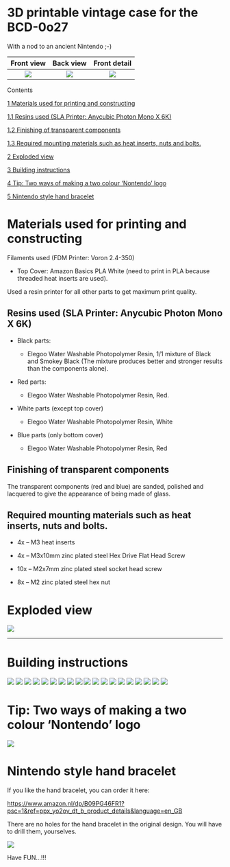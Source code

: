 # 3D printable vintage case for the BCD-0o27

With a nod to an ancient Nintendo ;-)

| Front view | Back view | Front detail |
|:---------:|:---------:|:---------:|
| <img src="./attachments/manual/media/image1.jpg" /> | <img src="./attachments/manual/media/image2.jpg" /> | <img src="./attachments/manual/media/image3.jpg" />|

Contents

[1 Materials used for printing and constructing](#materials-used-for-printing-and-constructing)

[1.1 Resins used (SLA Printer: Anycubic Photon Mono X 6K)](#resins-used-sla-printer-anycubic-photon-mono-x-6k)

[1.2 Finishing of transparent components](#finishing-of-transparent-components)

[1.3 Required mounting materials such as heat inserts, nuts and bolts.](#required-mounting-materials-such-as-heat-inserts-nuts-and-bolts.)

[2 Exploded view](#exploded-view)

[3 Building instructions](#building-instructions)

[4 Tip: Two ways of making a two colour ‘Nontendo’ logo](#tip-two-ways-of-making-a-two-colour-nontendo-logo)

[5 Nintendo style hand bracelet](#nintendo-style-hand-bracelet)

#  

# Materials used for printing and constructing

Filaments used (FDM Printer: Voron 2.4-350)

-   Top Cover: Amazon Basics PLA White (need to print in PLA because
    threaded heat inserts are used).

Used a resin printer for all other parts to get maximum print quality.

## Resins used (SLA Printer: Anycubic Photon Mono X 6K)

-   Black parts:

    -   Elegoo Water Washable Photopolymer Resin, 1/1 mixture of Black
        and Smokey Black (The mixture produces better and stronger
        results than the components alone).

-   Red parts:

    -   Elegoo Water Washable Photopolymer Resin, Red.

-   White parts (except top cover)

    -   Elegoo Water Washable Photopolymer Resin, White

-   Blue parts (only bottom cover)

    -   Elegoo Water Washable Photopolymer Resin, Red

## Finishing of transparent components

The transparent components (red and blue) are sanded, polished and
lacquered to give the appearance of being made of glass.

## Required mounting materials such as heat inserts, nuts and bolts.

-   4x – M3 heat inserts

-   4x – M3x10mm zinc plated steel Hex Drive Flat Head Screw

-   10x – M2x7mm zinc plated steel socket head screw

-   8x – M2 zinc plated steel hex nut

# Exploded view

<img src="./attachments/manual/media/image5.png" />

-----

# Building instructions

<img src="./attachments/manual/media/image6.png" />

<img src="./attachments/manual/media/image7.png" />

<img src="./attachments/manual/media/image8.png" />

<img src="./attachments/manual/media/image9.png" />

<img src="./attachments/manual/media/image10.png" />

<img src="./attachments/manual/media/image11.png" />

<img src="./attachments/manual/media/image12.png" />

<img src="./attachments/manual/media/image13.png" />

<img src="./attachments/manual/media/image14.png" />

<img src="./attachments/manual/media/image15.png" />

<img src="./attachments/manual/media/image16.png" />

<img src="./attachments/manual/media/image17.png" />

<img src="./attachments/manual/media/image18.png" />

<img src="./attachments/manual/media/image19.png" />

<img src="./attachments/manual/media/image20.png" />

<img src="./attachments/manual/media/image21.png" />

<img src="./attachments/manual/media/image22.png" />

<img src="./attachments/manual/media/image23.png" />

<img src="./attachments/manual/media/image24.png" />

# Tip: Two ways of making a two colour ‘Nontendo’ logo

<img src="./attachments/manual/media/image25.png" />

# Nintendo style hand bracelet

If you like the hand bracelet, you can order it here:

<https://www.amazon.nl/dp/B09PG46FR1?psc=1&ref=ppx_yo2ov_dt_b_product_details&language=en_GB>

There are no holes for the hand bracelet in the original design. You
will have to drill them, yourselves.

<img src="./attachments/manual/media/image26.png" />

Have FUN…!!!
